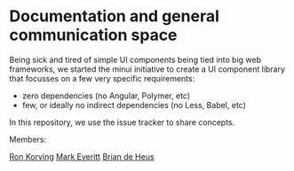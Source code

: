 # Documentation and general communication space

Being sick and tired of simple UI components being tied into big web frameworks, we started
the minui initiative to create a UI component library that focusses on a few very specific requirements:

- zero dependencies (no Angular, Polymer, etc)
- few, or ideally no indirect dependencies (no Less, Babel, etc)

In this repository, we use the issue tracker to share concepts.

Members:

[Ron Korving](https://github.com/ronkorving)
[Mark Everitt](https://github.com/qubyte)
[Brian de Heus](https://github.com/briandeheus)
